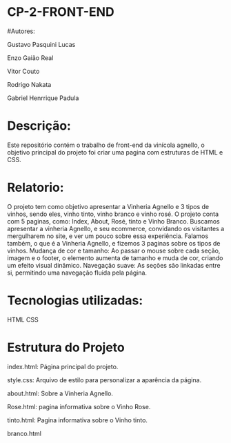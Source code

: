 # CP-2-FRONT-END
#Autores:

Gustavo Pasquini Lucas

Enzo Gaião Real

Vitor Couto

Rodrigo Nakata

Gabriel Henrrique Padula

# Descrição:

Este repositório contém o trabalho de front-end da vinícola agnello, o objetivo principal do projeto foi criar uma pagina com estruturas de HTML e CSS.


# Relatorio:
O projeto tem como objetivo apresentar a Vinheria Agnello e 3 tipos de vinhos, sendo eles, vinho tinto, vinho branco e vinho rosé. O projeto conta com 5 paginas, como: Index, About, Rosé, tinto e Vinho Branco. Buscamos apresentar a vinheria Agnello, e seu ecommerce, convidando os visitantes a mergulharem no site, e ver um pouco sobre essa experiência. Falamos também, o que é a Vinheria Agnello, e fizemos 3 paginas sobre os tipos de vinhos.
Mudança de cor e tamanho: Ao passar o mouse sobre cada seção, imagem e o footer, o elemento aumenta de tamanho e muda de cor, criando um efeito visual dinâmico.
Navegação suave: As seções são linkadas entre si, permitindo uma navegação fluida pela página.

# Tecnologias utilizadas:

HTML
CSS

# Estrutura do Projeto
index.html: Página principal do projeto.

style.css: Arquivo de estilo para personalizar a aparência da página.

about.html: Sobre a Vinheria Agnello.

Rose.html: pagina informativa sobre o Vinho Rose.

tinto.html: Pagina informativa sobre o Vinho tinto.

branco.html
